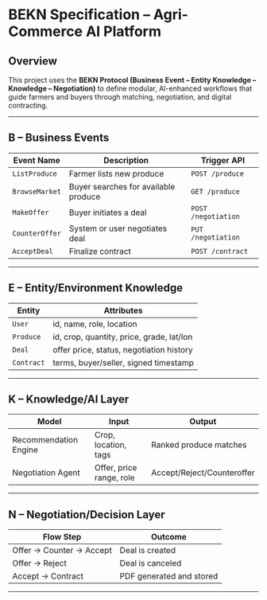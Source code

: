 # BEKN Specification – Agri-Commerce AI Platform

## Overview
This project uses the **BEKN Protocol (Business Event – Entity Knowledge – Knowledge – Negotiation)** to define modular, AI-enhanced workflows that guide farmers and buyers through matching, negotiation, and digital contracting.

---

## B – Business Events

| Event Name          | Description                            | Trigger API       |
|---------------------|----------------------------------------|-------------------|
| `ListProduce`       | Farmer lists new produce               | `POST /produce`   |
| `BrowseMarket`      | Buyer searches for available produce   | `GET /produce`    |
| `MakeOffer`         | Buyer initiates a deal                 | `POST /negotiation` |
| `CounterOffer`      | System or user negotiates deal         | `PUT /negotiation` |
| `AcceptDeal`        | Finalize contract                      | `POST /contract`  |

---

## E – Entity/Environment Knowledge

| Entity       | Attributes |
|--------------|------------|
| `User`       | id, name, role, location |
| `Produce`    | id, crop, quantity, price, grade, lat/lon |
| `Deal`       | offer price, status, negotiation history |
| `Contract`   | terms, buyer/seller, signed timestamp |

---

## K – Knowledge/AI Layer

| Model                | Input                       | Output                     |
|----------------------|-----------------------------|----------------------------|
| Recommendation Engine| Crop, location, tags        | Ranked produce matches     |
| Negotiation Agent    | Offer, price range, role    | Accept/Reject/Counteroffer |

---

## N – Negotiation/Decision Layer

| Flow Step      | Outcome |
|----------------|---------|
| Offer → Counter → Accept | Deal is created |
| Offer → Reject           | Deal is canceled |
| Accept → Contract        | PDF generated and stored |

---
